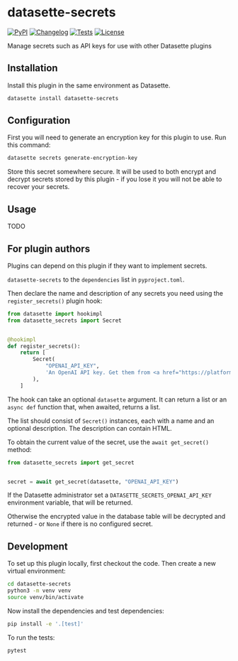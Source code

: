 # datasette-secrets

[![PyPI](https://img.shields.io/pypi/v/datasette-secrets.svg)](https://pypi.org/project/datasette-secrets/)
[![Changelog](https://img.shields.io/github/v/release/datasette/datasette-secrets?include_prereleases&label=changelog)](https://github.com/datasette/datasette-secrets/releases)
[![Tests](https://github.com/datasette/datasette-secrets/actions/workflows/test.yml/badge.svg)](https://github.com/datasette/datasette-secrets/actions/workflows/test.yml)
[![License](https://img.shields.io/badge/license-Apache%202.0-blue.svg)](https://github.com/datasette/datasette-secrets/blob/main/LICENSE)

Manage secrets such as API keys for use with other Datasette plugins

## Installation

Install this plugin in the same environment as Datasette.
```bash
datasette install datasette-secrets
```
## Configuration

First you will need to generate an encryption key for this plugin to use. Run this command:

```bash
datasette secrets generate-encryption-key
```
Store this secret somewhere secure. It will be used to both encrypt and decrypt secrets stored by this plugin - if you lose it you will not be able to recover your secrets.

## Usage

TODO

## For plugin authors

Plugins can depend on this plugin if they want to implement secrets.

`datasette-secrets` to the `dependencies` list in `pyproject.toml`.

Then declare the name and description of any secrets you need using the `register_secrets()` plugin hook:

```python
from datasette import hookimpl
from datasette_secrets import Secret


@hookimpl
def register_secrets():
    return [
        Secret(
            "OPENAI_API_KEY",
            'An OpenAI API key. Get them from <a href="https://platform.openai.com/api-keys">here</a>.',
        ),
    ]
```
The hook can take an optional `datasette` argument. It can return a list or an `async def` function that, when awaited, returns a list.

The list should consist of `Secret()` instances, each with a name and an optional description. The description can contain HTML.

To obtain the current value of the secret, use the `await get_secret()` method:

```python
from datasette_secrets import get_secret


secret = await get_secret(datasette, "OPENAI_API_KEY")
```
If the Datasette administrator set a `DATASETTE_SECRETS_OPENAI_API_KEY` environment variable, that will be returned.

Otherwise the encrypted value in the database table will be decrypted and returned - or `None` if there is no configured secret.


## Development

To set up this plugin locally, first checkout the code. Then create a new virtual environment:
```bash
cd datasette-secrets
python3 -m venv venv
source venv/bin/activate
```
Now install the dependencies and test dependencies:
```bash
pip install -e '.[test]'
```
To run the tests:
```bash
pytest
```
